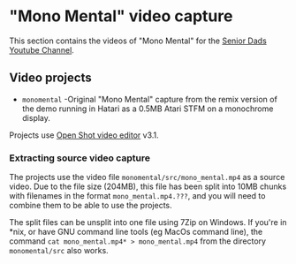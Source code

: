 # "Mono Mental" video capture

This section contains the videos of "Mono Mental" for the [Senior Dads Youtube Channel](https://www.youtube.com/@theseniordads).

## Video projects

* `monomental` -Original "Mono Mental" capture from the remix version of the demo running in Hatari as a 0.5MB Atari STFM on a monochrome display.

Projects use [Open Shot video editor](https://www.openshot.org/) v3.1.

### Extracting source video capture

The projects use the video file `monomental/src/mono_mental.mp4` as a source video. Due to the file size (204MB), this file has been split into 10MB chunks with filenames in the format `mono_mental.mp4.???`, and you will need to combine them to be able to use the projects.

The split files can be unsplit into one file using 7Zip on Windows. If you're in *nix, or have GNU command line tools (eg MacOs command line), the command `cat mono_mental.mp4* > mono_mental.mp4` from the directory `monomental/src` also works.
